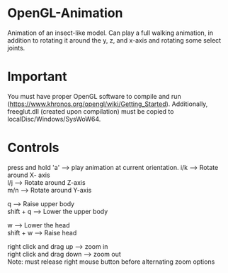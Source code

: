 # OpenGL-Animation
Animation of an insect-like model. Can play a full walking animation, in addition to rotating it around the y, z, and x-axis and rotating some select joints.

# Important
You must have proper OpenGL software to compile and run (https://www.khronos.org/opengl/wiki/Getting_Started). Additionally, freeglut.dll (created upon compilation) must be copied to localDisc/Windows/SysWoW64.

# Controls
press and hold 'a' --> play animation at current orientation.
i/k --> Rotate around X- axis  
l/j --> Rotate around Z-axis  
m/n --> Rotate around Y-axis  

q --> Raise upper body  
shift + q --> Lower the upper body  

w --> Lower the head  
shift + w --> Raise head  

right click and drag up --> zoom in  
right click and drag down --> zoom out   
Note: must release right mouse button before alternating zoom options  
